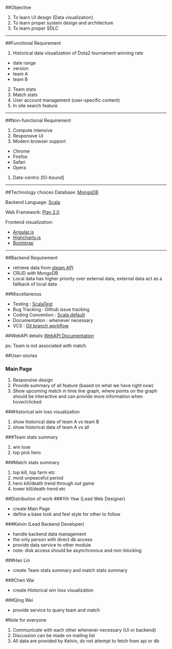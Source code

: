 ##Objective
1. To learn UI design (Data visualization)
1. To learn proper system design and architecture
1. To learn proper SDLC

---
##Functional Requirement
1. Historical data visualization of Dota2 tournament winning rate
  * date range
  * version
  * team A
  * team B
2. Team stats
3. Match stats
4. User account management (user-specific content)
5. In site search feature

---
##Non-functional Requirement
1. Compute intensive
2. Responsive UI
3. Modern browser support
  * Chrome
  * Firefox
  * Safari
  * Opera
1. Data-centric [IO-bound]

---
##Technology choices
Database: [MongoDB](https://www.mongodb.org/)

Backend Language: [Scala](http://www.scala-lang.org/)

Web Framework: [Play 2.0](https://www.playframework.com/)

Frontend visualization:
* [Angular.js](https://angularjs.org/)
* [Highcharts.js](http://www.highcharts.com/)
* [Bootstrap](http://getbootstrap.com/)

---
##Backend Requirement
* retrieve data from [steam API](http://dev.dota2.com/showthread.php?t=47115)
* CRUD with MongoDB
* Local data has higher priority over external data, external data act as a fallback of local data


##Miscellaneous
* Testing : [ScalaTest](http://www.scalatest.org/)
* Bug Tracking : Github issue tracking
* Coding Convention : [Scala default](http://docs.scala-lang.org/style/)
* Documentation : whenever necessary
* VCS : [Git branch workflow](https://www.atlassian.com/git/tutorials/comparing-workflows/gitflow-workflow)

##WebAPI details
[WebAPI Documentation](https://wiki.teamfortress.com/wiki/WebAPI)

ps: Team is not associated with match

##User-stories
### Main Page<a name="usercase1"></a>
1. Responsive design
1. Provide summary of all feature (based on what we have right now)
1. Show upcoming match in time line graph, where points on the graph should be interactive and can provide more information when hover/clicked

###Historical win loss visualization
1. show historical data of team A vs team B
1. show historical data of team A vs all

###Team stats summary
1. win lose
1. top pick hero

###Match stats summary
1. top kill, top farm etc
1. most unpeaceful period
1. hero kill/death trend through out game
1. tower kill/death trend etc

##Distribution of work
###Yih Yew (Lead Web Designer)
* create Main Page
* define a base look and feel style for other to follow

###Kelvin (Lead Backend Developer)
* handle backend data management
* the only person with direct db access
* provide data service to other module
* note: disk access should be asynchronous and non-blocking

###Han Lin
* create Team stats summary and match stats summary

###Chen Wai
* create Historical win loss visualization

###Qing Wei
* provide service to query team and match

#Note for everyone
1. Communicate with each other whenever necessary (UI or backend)
1. Discussion can be made on mailing list
1. All data are provided by Kelvin, do not attempt to fetch from api or db
